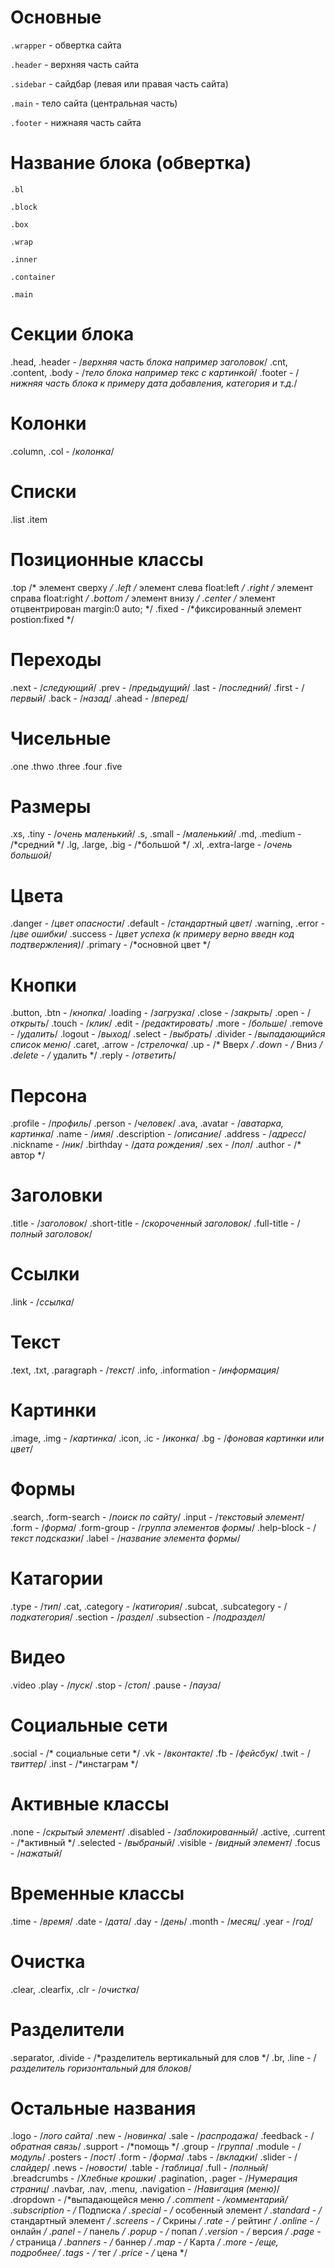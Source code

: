 # Основные

`.wrapper` - обвертка сайта

`.header` - верхняя часть сайта

`.sidebar` - сайдбар (левая или правая часть сайта)

`.main` - тело сайта (центральная часть)

`.footer`  - нижнаяя часть сайта


# Название блока (обвертка)
`.bl` 

`.block` 

`.box` 

`.wrap` 

`.inner` 

`.container` 

`.main`
 







# Секции блока
.head, .header - /*верхняя часть блока например заголовок*/
.cnt, .content, .body - /*тело блока например текс с картинкой*/
.footer - /*нижняя часть блока к примеру дата добавления, категория и т.д.*/


# Колонки
.column, .col - /*колонка*/

# Списки
.list
.item


# Позиционные классы
.top /* элемент сверху */
.left /* элемент слева float:left */
.right /* элемент справа float:right */
.bottom /* элемент внизу */
.center /* элемент отцвентрирован  margin:0 auto; */
.fixed - /*фиксированный элемент postion:fixed */


# Переходы
.next  - /*следующий*/
.prev  - /*предыдущий*/
.last  - /*последний*/
.first - /*первый*/
.back  - /*назад*/
.ahead - /*вперед*/


# Чисельные
.one
.thwo
.three
.four
.five


# Размеры
.xs, .tiny   - /*очень маленький*/
.s,  .small  - /*маленький*/
.md, .medium - /*средний */
.lg, .large, .big - /*большой */
.xl, .extra-large - /*очень большой*/


# Цвета
.danger  - /*цвет опасности*/
.default - /*стандартный цвет*/
.warning, .error - /*цве ошибки*/
.success - /*цвет успеха (к примеру верно введн код подтвержления)*/
.primary - /*основной цвет */


# Кнопки
.button, .btn - /*кнопка*/
.loading - /*загрузка*/
.close - /*закрыть*/
.open  - /*открыть*/
.touch - /*клик*/
.edit  - /*редактировать*/
.more  - /*больше*/
.remove  - /*удалить*/
.logout  - /*выход*/
.select  - /*выбрать*/
.divider - /*выпадающийся список меню*/
.caret, .arrow - /*стрелочка*/
.up - /* Вверх */
.down - /* Вниз */
.delete - /* удалить */
.reply    - /*ответить*/


# Персона
.profile - /*профиль*/
.person - /*человек*/
.ava, .avatar - /*аватарка, картинка*/
.name - /*имя*/
.description - /*описание*/
.address  - /*адресс*/
.nickname - /*ник*/
.birthday - /*дата рождения*/
.sex - /*пол*/
.author - /* автор */

# Заголовки
.title - /*заголовок*/
.short-title - /*скороченный заголовок*/
.full-title  - /*полный заголовок*/


# Ссылки
.link - /*ссылка*/

# Текст
.text, .txt, .paragraph  - /*текст*/
.info, .information - /*информация*/


# Картинки
.image, .img - /*картинка*/
.icon, .ic   - /*иконка*/
.bg - /*фоновая картинки или цвет*/


# Формы
.search, .form-search - /*поиск по сайту*/
.input - /*текстовый элемент*/
.form  - /*форма*/
.form-group - /*группа элементов формы*/
.help-block - /*текст подсказки*/
.label - /*название элемента формы*/


# Катагории
.type - /*тип*/
.cat, .category - /*катигория*/
.subcat, .subcategory - /*подкатегория*/
.section    - /*раздел*/
.subsection - /*подраздел*/


# Видео
.video
.play  - /*пуск*/
.stop  - /*стоп*/
.pause - /*пауза*/


# Социальные сети
.social - /* социальные сети */
.vk   - /*вконтакте*/
.fb   - /*фейсбук*/
.twit - /*твиттер*/
.inst - /*инстаграм */


# Активные классы
.none     - /*скрытый элемент*/
.disabled - /*заблокированный*/
.active, .current   - /*активный */
.selected - /*выбраный*/
.visible  - /*видный элемент*/
.focus    - /*нажатый*/


# Временные классы
.time  - /*время*/
.date  - /*дата*/
.day   - /*день*/
.month - /*месяц*/
.year  - /*год*/


# Очистка
.clear, .clearfix, .clr - /*очистка*/

# Разделители
.separator, .divide - /*разделитель вертикальный для слов */
.br, .line - /*разделитель горизонтальный для блоков*/


# Остальные названия
.logo    - /*лого сайта*/
.new    - /*новинка*/
.sale   - /*распродажа*/
.feedback - /*обратная связь*/
.support - /*помощь */
.group  - /*группа*/
.module - /*модуль*/
.posters - /*пост*/
.form   - /*форма*/
.tabs   - /*вкладки*/
.slider - /*слайдер*/
.news   - /*новости*/
.table  - /*таблица*/
.full   - /*полный*/
.breadcrumbs - /*Хлебные крошки*/
.pagination, .pager - /*Нумерация страниц*/
.navbar, .nav, .menu, .navigation - /*Навигация (меню)*/
.dropdown - /*выпадающейся меню */
.comment  - /*комментарий*/
.subscription - /* Подписка */
.special - /* особенный элемент */
.standard - /* стандартный элемент */
.screens - /* Скрины */
.rate - /* рейтинг */
.online - /* онлайн */
.panel - /* панель */
.popup - /* попап */
.version - /* версия */
.page - /* страница */
.banners - /* баннер */
.map - /* Карта */
.more - /*еще, подробнее*/
.tags - /* тег */
.price - /* цена */
